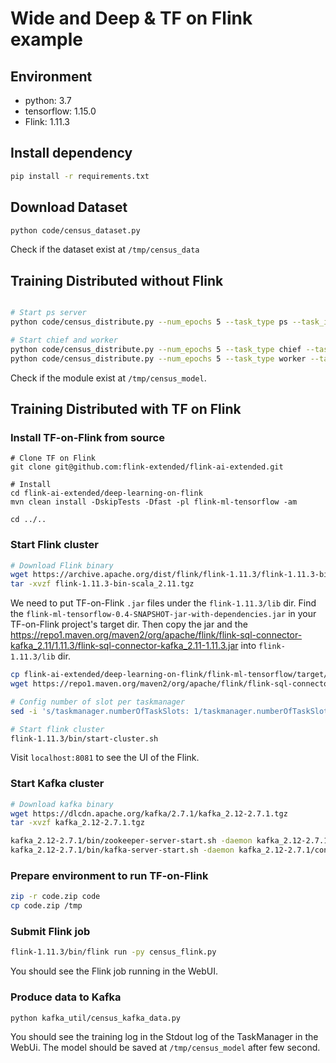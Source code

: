 # Wide and Deep & TF on Flink example

## Environment
- python: 3.7
- tensorflow: 1.15.0
- Flink: 1.11.3

## Install dependency

```bash
pip install -r requirements.txt
```

## Download Dataset

```bash
python code/census_dataset.py
```

Check if the dataset exist at `/tmp/census_data`


## Training Distributed without Flink

```bash

# Start ps server
python code/census_distribute.py --num_epochs 5 --task_type ps --task_index 0

# Start chief and worker
python code/census_distribute.py --num_epochs 5 --task_type chief --task_index 0
python code/census_distribute.py --num_epochs 5 --task_type worker --task_index 0

```

Check if the module exist at `/tmp/census_model`.


## Training Distributed with TF on Flink

### Install TF-on-Flink from source

```shell
# Clone TF on Flink
git clone git@github.com:flink-extended/flink-ai-extended.git

# Install 
cd flink-ai-extended/deep-learning-on-flink
mvn clean install -DskipTests -Dfast -pl flink-ml-tensorflow -am

cd ../..
```

### Start Flink cluster

```bash
# Download Flink binary
wget https://archive.apache.org/dist/flink/flink-1.11.3/flink-1.11.3-bin-scala_2.11.tgz
tar -xvzf flink-1.11.3-bin-scala_2.11.tgz
```

We need to put TF-on-Flink `.jar` files under the `flink-1.11.3/lib` dir.
Find the  `flink-ml-tensorflow-0.4-SNAPSHOT-jar-with-dependencies.jar` in your TF-on-Flink project's target dir.
Then copy the jar and the https://repo1.maven.org/maven2/org/apache/flink/flink-sql-connector-kafka_2.11/1.11.3/flink-sql-connector-kafka_2.11-1.11.3.jar into `flink-1.11.3/lib` dir. 

```bash
cp flink-ai-extended/deep-learning-on-flink/flink-ml-tensorflow/target/flink-ml-tensorflow-*-jar-with-dependencies.jar flink-1.11.3/lib
wget https://repo1.maven.org/maven2/org/apache/flink/flink-sql-connector-kafka_2.11/1.11.3/flink-sql-connector-kafka_2.11-1.11.3.jar -O flink-1.11.3/lib/flink-sql-connector-kafka_2.11-1.11.3.jar

# Config number of slot per taskmanager
sed -i 's/taskmanager.numberOfTaskSlots: 1/taskmanager.numberOfTaskSlots: 8/' flink-1.11.3/conf/flink-conf.yaml

# Start flink cluster
flink-1.11.3/bin/start-cluster.sh
```

Visit `localhost:8081` to see the UI of the Flink.


### Start Kafka cluster
```bash
# Download kafka binary
wget https://dlcdn.apache.org/kafka/2.7.1/kafka_2.12-2.7.1.tgz
tar -xvzf kafka_2.12-2.7.1.tgz

kafka_2.12-2.7.1/bin/zookeeper-server-start.sh -daemon kafka_2.12-2.7.1/config/zookeeper.properties
kafka_2.12-2.7.1/bin/kafka-server-start.sh -daemon kafka_2.12-2.7.1/config/server.properties
```

### Prepare environment to run TF-on-Flink

```bash
zip -r code.zip code
cp code.zip /tmp
```

### Submit Flink job

```bash
flink-1.11.3/bin/flink run -py census_flink.py
```

You should see the Flink job running in the WebUI.


### Produce data to Kafka

```bash
python kafka_util/census_kafka_data.py
```

You should see the training log in the Stdout log of the TaskManager in the WebUi. The model should be saved at
`/tmp/census_model` after few second.
